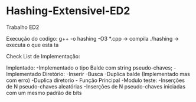 # Hashing-Extensivel-ED2
Trabalho ED2

Execução do codigo:
g++ -o hashing -O3 *.cpp    -> compila
./hashing -> executa o que esta ta 

Check List de Implementação:

Implentado: 
	-Implementado o tipo Balde com string pseudo-chaves;
	-Implementado Diretório:
				-Inserir
				-Busca
				-Duplica balde (Implementado mas com erro)
				-Duplica diretorio
	-	Função Principal
	-Modulo teste:
		-Inserções de N pseudo-chaves aleatórias
		-Inserções de N pseudo-chaves iniciadas com um mesmo padrão de bits

	

